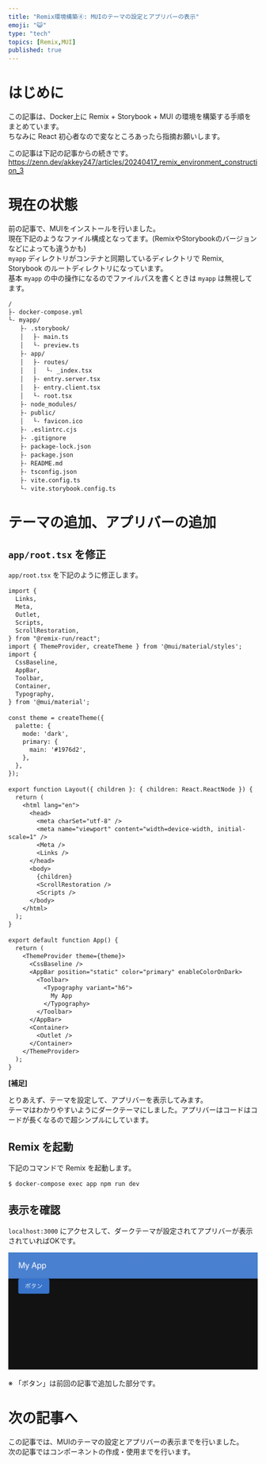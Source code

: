 ```yaml
---
title: "Remix環境構築④: MUIのテーマの設定とアプリバーの表示"
emoji: "😺"
type: "tech"
topics: [Remix,MUI]
published: true
---
```


# はじめに

この記事は、Docker上に Remix + Storybook + MUI の環境を構築する手順をまとめています。  
ちなみに React 初心者なので変なところあったら指摘お願いします。  

この記事は下記の記事からの続きです。  
https://zenn.dev/akkey247/articles/20240417_remix_environment_construction_3

# 現在の状態

前の記事で、MUIをインストールを行いました。  
現在下記のようなファイル構成となってます。(RemixやStorybookのバージョンなどによっても違うかも)  
`myapp` ディレクトリがコンテナと同期しているディレクトリで Remix, Storybook のルートディレクトリになっています。  
基本 `myapp` の中の操作になるのでファイルパスを書くときは `myapp` は無視してます。  

```
/
├- docker-compose.yml
└- myapp/
　　├- .storybook/
　　│ 　├- main.ts
　　│ 　└- preview.ts
　　├- app/
　　│ 　├- routes/
　　│ 　│ 　└- _index.tsx
　　│ 　├- entry.server.tsx
　　│ 　├- entry.client.tsx
　　│ 　└- root.tsx
　　├- node_modules/
　　├- public/
　　│ 　└- favicon.ico
　　├- .eslintrc.cjs
　　├- .gitignore
　　├- package-lock.json
　　├- package.json
　　├- README.md
　　├- tsconfig.json
　　├- vite.config.ts
　　└- vite.storybook.config.ts
```

# テーマの追加、アプリバーの追加

## `app/root.tsx` を修正

`app/root.tsx` を下記のように修正します。  

```tsx:app/root.tsx
import {
  Links,
  Meta,
  Outlet,
  Scripts,
  ScrollRestoration,
} from "@remix-run/react";
import { ThemeProvider, createTheme } from '@mui/material/styles';
import {
  CssBaseline,
  AppBar,
  Toolbar,
  Container,
  Typography,
} from '@mui/material';

const theme = createTheme({
  palette: {
    mode: 'dark',
    primary: {
      main: '#1976d2',
    },
  },
});

export function Layout({ children }: { children: React.ReactNode }) {
  return (
    <html lang="en">
      <head>
        <meta charSet="utf-8" />
        <meta name="viewport" content="width=device-width, initial-scale=1" />
        <Meta />
        <Links />
      </head>
      <body>
        {children}
        <ScrollRestoration />
        <Scripts />
      </body>
    </html>
  );
}

export default function App() {
  return (
    <ThemeProvider theme={theme}>
      <CssBaseline />
      <AppBar position="static" color="primary" enableColorOnDark>
        <Toolbar>
          <Typography variant="h6">
            My App
          </Typography>
        </Toolbar>
      </AppBar>
      <Container>
        <Outlet />
      </Container>
    </ThemeProvider>
  );
}
```

__[補足]__

とりあえず、テーマを設定して、アプリバーを表示してみます。  
テーマはわかりやすいようにダークテーマにしました。アプリバーはコードはコードが長くなるので超シンプルにしています。  

## Remix を起動

下記のコマンドで Remix を起動します。  

```
$ docker-compose exec app npm run dev
```

## 表示を確認

`localhost:3000` にアクセスして、ダークテーマが設定されてアプリバーが表示されていればOKです。  

![](/images/20240420_remix_environment_construction_4__image1.png)

※ 「ボタン」は前回の記事で追加した部分です。

# 次の記事へ

この記事では、MUIのテーマの設定とアプリバーの表示までを行いました。  
次の記事ではコンポーネントの作成・使用までを行います。  
